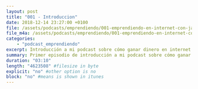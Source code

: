 ```yaml
---
layout: post
title: "001 - Introduccion"
date: 2018-12-14 23:27:00 +0100
file: /assets/podcasts/emprendiendo/001-emprendiendo-en-internet-con-javier-montes--introduccion.mp3
file_m4a: /assets/podcasts/emprendiendo/001-emprendiendo-en-internet-con-javier-montes--introduccion.m4a
categories:
    - "podcast_emprendiendo"
excerpt: Introducción a mi podcast sobre cómo ganar dinero en internet.
summary: Primer episodio de introducción a mi podcast sobre cómo ganar dinero en internet.
duration: "03:10"
length: "4623508" #filesize in byte
explicit: "no" #other option is no
block: "no" #means is shown in itunes
---
```

